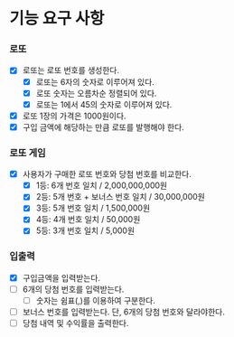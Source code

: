 # 기능 요구 사항

### 로또

- [x] 로또는 로또 번호를 생성한다.
  - [x] 로또는 6자의 숫자로 이루어져 있다.
  - [x] 로또 숫자는 오름차순 정렬되어 있다.
  - [x] 로또는 1에서 45의 숫자로 이루어져 있다.
- [x] 로또 1장의 가격은 1000원이다.
- [x] 구입 금액에 해당하는 만큼 로또를 발행해야 한다.

### 로또 게임

- [x] 사용자가 구매한 로또 번호와 당첨 번호를 비교한다.
  - [x] 1등: 6개 번호 일치 / 2,000,000,000원
  - [x] 2등: 5개 번호 + 보너스 번호 일치 / 30,000,000원
  - [x] 3등: 5개 번호 일치 / 1,500,000원
  - [x] 4등: 4개 번호 일치 / 50,000원
  - [x] 5등: 3개 번호 일치 / 5,000원

### 입출력

- [x] 구입금액을 입력받는다.
- [ ] 6개의 당첨 번호를 입력받는다.
  - [ ] 숫자는 쉼표(,)를 이용하여 구분한다.
- [ ] 보너스 번호를 입력받는다. 단, 6개의 당첨 번호와 달라야한다.
- [ ] 당첨 내역 및 수익률을 출력한다.

